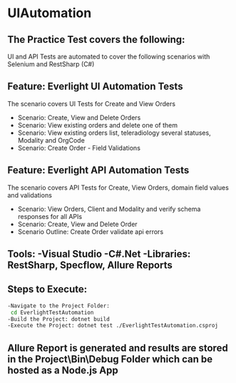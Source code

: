 # UIAutomation

## The Practice Test covers the following: 
UI and API Tests are automated to cover the following scenarios with Selenium and RestSharp (C#)

## Feature: Everlight UI Automation Tests
The scenario covers UI Tests for Create and View Orders

- Scenario: Create, View and Delete Orders
- Scenario: View existing orders and delete one of them
- Scenario: View existing orders list, teleradiology several statuses, Modality and OrgCode  
- Scenario: Create Order - Field Validations

## Feature: Everlight API Automation Tests
The scenario covers API Tests for Create, View Orders, domain field values and validations 

- Scenario: View Orders, Client and Modality and verify schema responses for all APIs
- Scenario: Create, View and Delete Order 
- Scenario Outline: Create Order validate api errors

## Tools: -Visual Studio -C#.Net -Libraries: RestSharp, Specflow, Allure Reports

## Steps to Execute:
```sh
-Navigate to the Project Folder: 
 cd EverlightTestAutomation 
-Build the Project: dotnet build 
-Execute the Project: dotnet test ./EverlightTestAutomation.csproj
```

## Allure Report is generated and results are stored in the Project\Bin\Debug Folder which can be hosted as a Node.js App

    
